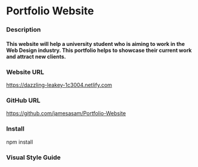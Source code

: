 # Portfolio Website

### Description 
#### This website will help a university student who is aiming to work in the Web Design industry. This portfolio helps to showcase their current work and attract new clients.

### Website URL

https://dazzling-leakey-1c3004.netlify.com

### GitHub URL

https://github.com/jamesasam/Portfolio-Website

### Install

npm install

### Visual Style Guide

